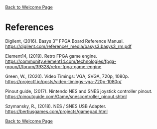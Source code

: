[Back to Welcome Page](../README.md)

# References

Digilent, (2016). Basys 3™ FPGA Board Reference Manual. https://digilent.com/reference/_media/basys3:basys3_rm.pdf

Element14, (2019). Retro FPGA game engine. https://community.element14.com/technologies/fpga-group/f/forum/39328/retro-fpga-game-engine

Green, W., (2020). Video Timings: VGA, SVGA, 720p, 1080p. https://projectf.io/posts/video-timings-vga-720p-1080p/

Pinout guide, (2017). Nintendo NES and SNES joystick controller pinout. https://pinoutguide.com/Game/snescontroller_pinout.shtml

Szymansky, R., (2018). NES / SNES USB Adapter. https://bertiusgames.com/projects/gamepad.html

[Back to Welcome Page](../README.md)